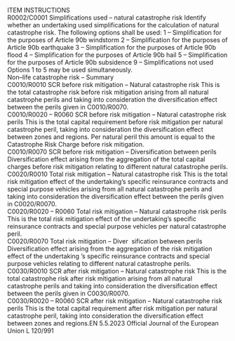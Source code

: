  
ITEM  INSTRUCTIONS  
R0002/C0001  Simplifications used – natural 
catastrophe risk  Identify whether an undertaking used simplifications for the calculation of natural 
catastrophe risk. The following options shall be used: 
1 – Simplification for the purposes of Article 90b windstorm 
2 – Simplification for the purposes of Article 90b earthquake 
3 – Simplification for the purposes of Article 90b flood 
4 – Simplification for the purposes of Article 90b hail 
5 – Simplification for the purposes of Article 90b subsidence 
9 – Simplifications not used 
Options 1 to 5 may be used simultaneously.  
Non–life catastrophe risk – Summary  
C0010/R0010  SCR before risk mitigation – 
Natural catastrophe risk  This is the total catastrophe risk before risk mitigation arising from all natural 
catastrophe perils and taking into consideration the diversification effect between 
the perils given in C0010/R0070.  
C0010/R0020 – 
R0060  SCR before risk mitigation – 
Natural catastrophe risk perils  This is the total capital requirement before risk mitigation per natural catastrophe 
peril, taking into consideration the diversification effect between zones and 
regions. 
Per natural peril this amount is equal to the Catastrophe Risk Charge before risk 
mitigation.  
C0010/R0070  SCR before risk mitigation – 
Diversification between perils  Diversification effect arising from the aggregation of the total capital charges 
before risk mitigation relating to different natural catastrophe perils.  
C0020/R0010  Total risk mitigation – Natural 
catastrophe risk  This is the total risk mitigation effect of the undertaking’s specific reinsurance 
contracts and special purpose vehicles arising from all natural catastrophe perils 
and taking into consideration the diversification effect between the perils given in 
C0020/R0070.  
C0020/R0020 – 
R0060  Total risk mitigation – Natural 
catastrophe risk perils  This is the total risk mitigation effect of the undertaking’s specific reinsurance 
contracts and special purpose vehicles per natural catastrophe peril.  
C0020/R0070  Total risk mitigation – Diver ­
sification between perils  Diversification effect arising from the aggregation of the risk mitigation effect of 
the undertaking ’s specific reinsurance contracts and special purpose vehicles 
relating to different natural catastrophe perils.  
C0030/R0010  SCR after risk mitigation – 
Natural catastrophe risk  This is the total catastrophe risk after risk mitigation arising from all natural 
catastrophe perils and taking into consideration the diversification effect 
between the perils given in C0030/R0070.  
C0030/R0020 – 
R0060  SCR after risk mitigation – 
Natural catastrophe risk perils  This is the total capital requirement after risk mitigation per natural catastrophe 
peril, taking into consideration the diversification effect between zones and 
regions.EN  5.5.2023 Official Journal of the European Union L 120/991